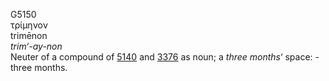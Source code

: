 <body>
  <p>G5150<br>  τρίμηνον  <br> trimēnon  <br><i>trim‘-ay-non </i><br>Neuter of a compound of <a href="g5140.htm">5140</a> and <a href="g3376.htm">3376</a> as noun; a <i>three</i> <i>months‘</i> space: - three months.<br></p>
 </body>